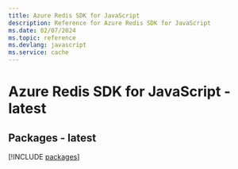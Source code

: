 ```yaml
---
title: Azure Redis SDK for JavaScript
description: Reference for Azure Redis SDK for JavaScript
ms.date: 02/07/2024
ms.topic: reference
ms.devlang: javascript
ms.service: cache
---
```

# Azure Redis SDK for JavaScript - latest
## Packages - latest
[!INCLUDE [packages](redis-index.md)]